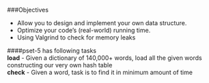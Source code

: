 ###Objectives
* Allow you to design and implement your own data structure.
* Optimize your code’s (real-world) running time.
* Using Valgrind to check for memory leaks

####pset-5 has following tasks  
**load** - Given a dictionary of 140,000+ words, load all the given words constructing our very own hash table  
**check** - Given a word, task is to find it in minimum amount of time
